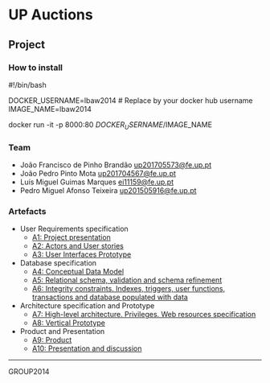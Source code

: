 # UP Auctions

## Project

### How to install

#!/bin/bash  

DOCKER_USERNAME=lbaw2014 # Replace by your docker hub username  
IMAGE_NAME=lbaw2014  

docker run -it -p 8000:80 $DOCKER_USERNAME/$IMAGE_NAME  

### Team

* João Francisco de Pinho Brandão up201705573@fe.up.pt
* João Pedro Pinto Mota           up201704567@fe.up.pt
* Luís Miguel Guimas Marques      ei11159@fe.up.pt
* Pedro Miguel Afonso Teixeira    up201505916@fe.up.pt

### Artefacts

* User Requirements specification
  * [A1: Project presentation](https://git.fe.up.pt/lbaw/lbaw1920/lbaw2014/-/wikis/a1)
  * [A2: Actors and User stories](https://git.fe.up.pt/lbaw/lbaw1920/lbaw2014/-/wikis/a2)
  * [A3: User Interfaces Prototype](https://git.fe.up.pt/lbaw/lbaw1920/lbaw2014/-/wikis/a3)
* Database specification
  * [A4: Conceptual Data Model](https://git.fe.up.pt/lbaw/lbaw1920/lbaw2014/-/wikis/a4)
  * [A5: Relational schema, validation and schema refinement](a5)
  * [A6: Integrity constraints. Indexes, triggers, user functions, transactions and database populated with data](a6)
* Architecture specification and Prototype
  * [A7: High-level architecture. Privileges. Web resources specification](a7)
  * [A8: Vertical Prototype](a8)
* Product and Presentation
  * [A9: Product](a9)
  * [A10: Presentation and discussion](a10)


***
GROUP2014
